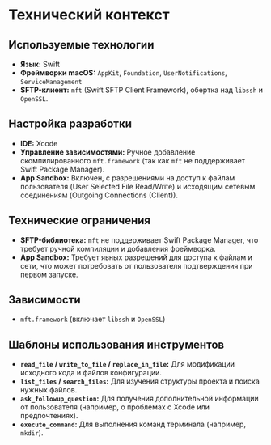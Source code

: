 # Технический контекст

## Используемые технологии
*   **Язык:** Swift
*   **Фреймворки macOS:** `AppKit`, `Foundation`, `UserNotifications`, `ServiceManagement`
*   **SFTP-клиент:** `mft` (Swift SFTP Client Framework), обертка над `libssh` и `OpenSSL`.

## Настройка разработки
*   **IDE:** Xcode
*   **Управление зависимостями:** Ручное добавление скомпилированного `mft.framework` (так как `mft` не поддерживает Swift Package Manager).
*   **App Sandbox:** Включен, с разрешениями на доступ к файлам пользователя (User Selected File Read/Write) и исходящим сетевым соединениям (Outgoing Connections (Client)).

## Технические ограничения
*   **SFTP-библиотека:** `mft` не поддерживает Swift Package Manager, что требует ручной компиляции и добавления фреймворка.
*   **App Sandbox:** Требует явных разрешений для доступа к файлам и сети, что может потребовать от пользователя подтверждения при первом запуске.

## Зависимости
*   `mft.framework` (включает `libssh` и `OpenSSL`)

## Шаблоны использования инструментов
*   **`read_file` / `write_to_file` / `replace_in_file`:** Для модификации исходного кода и файлов конфигурации.
*   **`list_files` / `search_files`:** Для изучения структуры проекта и поиска нужных файлов.
*   **`ask_followup_question`:** Для получения дополнительной информации от пользователя (например, о проблемах с Xcode или предпочтениях).
*   **`execute_command`:** Для выполнения команд терминала (например, `mkdir`).
